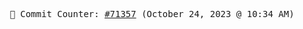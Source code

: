 <p align="center">
    <samp>
        📮 Commit Counter: <a href="https://github.com/Javascript-void0/Javascript-void0/commits/main">#71357</a> (October 24, 2023 @ 10:34 AM)
    </samp>
</p>